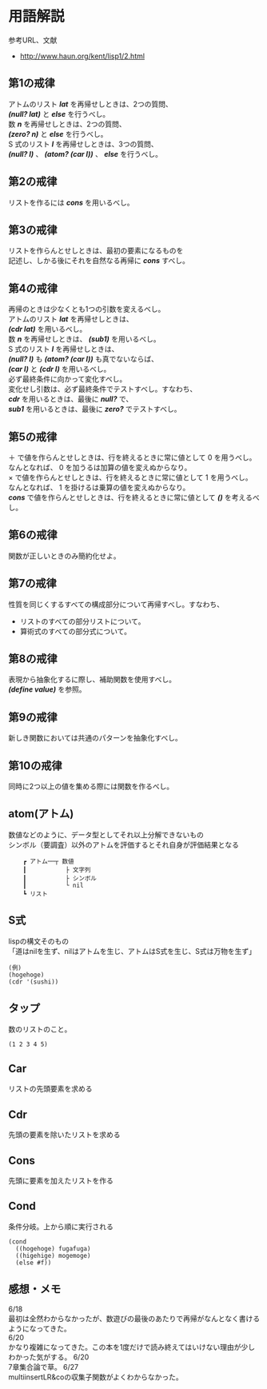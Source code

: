 # 用語解説

参考URL、文献  

* http://www.haun.org/kent/lisp1/2.html

## 第1の戒律

アトムのリスト ___lat___ を再帰せしときは、2つの質問、  
___(null? lat)___ と ___else___ を行うべし。  
数 ___n___ を再帰せしときは、2つの質問、  
___(zero? n)___ と ___else___ を行うべし。  
S 式のリスト ___l___ を再帰せしときは、3つの質問、  
___(null? l)___ 、 ___(atom? (car l))___ 、 ___else___ を行うべし。  

## 第2の戒律

リストを作るには ___cons___ を用いるべし。

## 第3の戒律

リストを作らんとせしときは、最初の要素になるものを  
記述し、しかる後にそれを自然なる再帰に ___cons___ すべし。

## 第4の戒律

再帰のときは少なくとも1つの引数を変えるべし。  
アトムのリスト ___lat___ を再帰せしときは、  
___(cdr lat)___ を用いるべし。  
数 ___n___ を再帰せしときは、
___(sub1)___ を用いるべし。  
S 式のリスト ___l___ を再帰せしときは、  
___(null? l)___ も ___(atom? (car l))___ も真でないならば、  
___(car l)___ と ___(cdr l)___ を用いるべし。  
必ず最終条件に向かって変化すべし。  
変化せし引数は、必ず最終条件でテストすべし。すなわち、  
___cdr___ を用いるときは、最後に ___null?___ で、  
___sub1___ を用いるときは、最後に ___zero?___ でテストすべし。  

## 第5の戒律

＋ で値を作らんとせしときは、行を終えるときに常に値として 0 を用うべし。  
なんとなれば、 0 を加うるは加算の値を変えぬからなり。  
× で値を作らんとせしときは、行を終えるときに常に値として 1 を用うべし。  
なんとなれば、 1 を掛けるは乗算の値を変えぬからなり。  
___cons___ で値を作らんとせしときは、行を終えるときに常に値として ___()___ を考えるべし。  

## 第6の戒律

関数が正しいときのみ簡約化せよ。  

## 第7の戒律

性質を同じくするすべての構成部分について再帰すべし。すなわち、  

* リストのすべての部分リストについて。
* 算術式のすべての部分式について。

## 第8の戒律

表現から抽象化するに際し、補助関数を使用すべし。  
___(define value)___ を参照。  

## 第9の戒律

新しき関数においては共通のパターンを抽象化すべし。  

## 第10の戒律

同時に2つ以上の値を集める際には関数を作るべし。  

## atom(アトム)

数値などのように、データ型としてそれ以上分解できないもの  
 シンボル（要調査）以外のアトムを評価するとそれ自身が評価結果となる  

```
	┏ アトム──┬ 数値
	┃           ├ 文字列
	┃           ├ シンボル
	┃           └ nil
	┗ リスト
```

## S式

lispの構文そのもの  
「道はnilを生ず、nilはアトムを生じ、アトムはS式を生じ、S式は万物を生ず」  


```
(例)
(hogehoge)
(cdr '(sushi))
```

## タップ

数のリストのこと。

```
(1 2 3 4 5)
```

## Car

リストの先頭要素を求める

## Cdr

先頭の要素を除いたリストを求める

## Cons

先頭に要素を加えたリストを作る

## Cond

条件分岐。上から順に実行される

```
(cond
  ((hogehoge) fugafuga)
  ((higehige) mogemoge)
  (else #f))
```

## 感想・メモ
6/18  
最初は全然わからなかったが、数遊びの最後のあたりで再帰がなんとなく書けるようになってきた。  
6/20  
かなり複雑になってきた。この本を1度だけで読み終えてはいけない理由が少しわかった気がする。 
6/20  
7章集合論で草。 
6/27  
multiinsertLR&coの収集子関数がよくわからなかった。  
